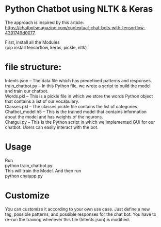 # Python Chatbot using NLTK & Keras

The approach is inspired by this article: https://chatbotsmagazine.com/contextual-chat-bots-with-tensorflow-4391749d0077.

First, install all the Modules  
(pip install tensorflow, keras, pickle, nltk) 

# file structure:   
Intents.json – The data file which has predefined patterns and responses.   
train_chatbot.py – In this Python file, we wrote a script to build the model and train our chatbot.   
Words.pkl – This is a pickle file in which we store the words Python object that contains a list of our vocabulary.   
Classes.pkl – The classes pickle file contains the list of categories.   
Chatbot_model.h5 – This is the trained model that contains information about the model and has weights of the neurons.   
Chatgui.py – This is the Python script in which we implemented GUI for our chatbot. Users can easily interact with the bot.   

# Usage
Run   
python train_chatbot.py  
This will train the Model. And then run  
python chatapp.py  

# Customize
You can customize it according to your own use case. Just define a new tag, possible patterns, and possible responses for the chat bot. You have to re-run the training whenever this file (Intents.json) is modified.



